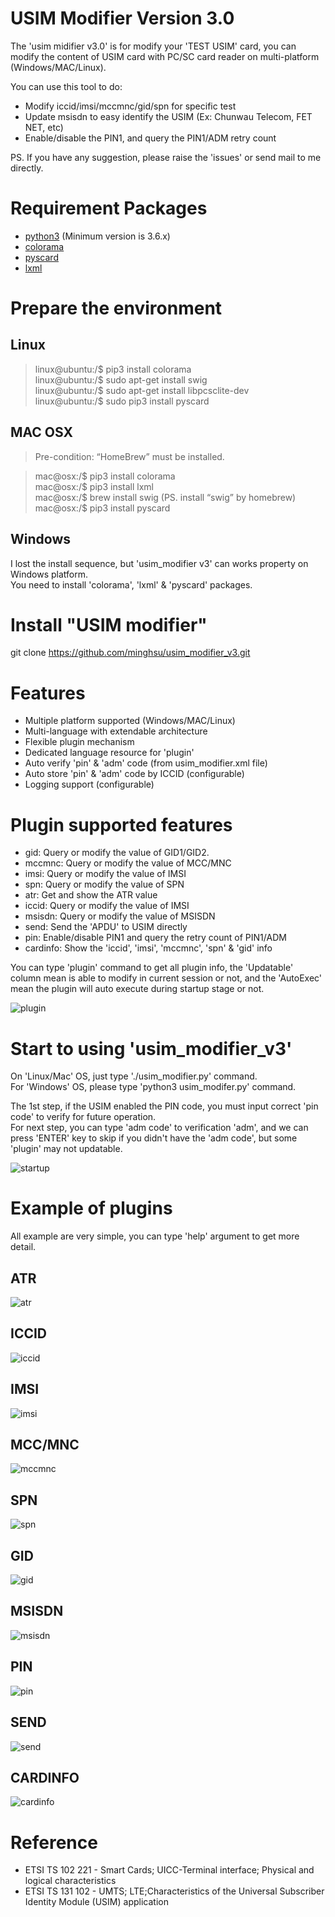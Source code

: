 # USIM Modifier Version 3.0

The 'usim midifier v3.0' is for modify your 'TEST USIM' card, you can modify the content of USIM card with PC/SC card reader on multi-platform (Windows/MAC/Linux).  
  
You can use this tool to do:
- Modify iccid/imsi/mccmnc/gid/spn for specific test
- Update msisdn to easy identify the USIM (Ex: Chunwau Telecom, FET NET, etc)
- Enable/disable the PIN1, and query the PIN1/ADM retry count

PS. If you have any suggestion, please raise the 'issues' or send mail to me directly.

# Requirement Packages

- [python3](https://www.python.org/) (Minimum version is 3.6.x) 
- [colorama](https://pypi.org/project/colorama/)
- [pyscard](https://pyscard.sourceforge.io/)  
- [lxml](https://lxml.de/)  

# Prepare the environment

## Linux
> linux@ubuntu:/$ pip3 install colorama  
> linux@ubuntu:/$ sudo apt-get install swig  
> linux@ubuntu:/$ sudo apt-get install libpcsclite-dev  
> linux@ubuntu:/$ sudo pip3 install pyscard

## MAC OSX
> Pre-condition: “HomeBrew” must be installed.  
  
> mac@osx:/$ pip3 install colorama  
> mac@osx:/$ pip3 install lxml  
> mac@osx:/$ brew install swig  (PS. install “swig” by homebrew)  
> mac@osx:/$ pip3 install pyscard  

## Windows

I lost the install sequence, but 'usim_modifier v3' can works property on Windows platform.  
You need to install 'colorama', 'lxml' & 'pyscard' packages.

# Install "USIM modifier"

git clone https://github.com/minghsu/usim_modifier_v3.git

# Features

- Multiple platform supported (Windows/MAC/Linux)
- Multi-language with extendable architecture
- Flexible plugin mechanism
- Dedicated language resource for 'plugin' 
- Auto verify 'pin' & 'adm' code (from usim_modifier.xml file)
- Auto store 'pin' & 'adm' code by ICCID (configurable)
- Logging support (configurable)

# Plugin supported features

- gid: Query or modify the value of GID1/GID2.
- mccmnc: Query or modify the value of MCC/MNC
- imsi: Query or modify the value of IMSI
- spn: Query or modify the value of SPN
- atr: Get and show the ATR value
- iccid: Query or modify the value of IMSI
- msisdn: Query or modify the value of MSISDN
- send: Send the 'APDU' to USIM directly
- pin: Enable/disable PIN1 and query the retry count of PIN1/ADM
- cardinfo: Show the 'iccid', 'imsi', 'mccmnc', 'spn' & 'gid' info

You can type 'plugin' command to get all plugin info, the 'Updatable' column mean is able to modify in current session or not, and the 'AutoExec' mean the plugin will auto execute during startup stage or not.  

![plugin](https://github.com/minghsu/usim_modifier_v3/blob/master/docs/images/plugin.png)

# Start to using 'usim_modifier_v3'

On 'Linux/Mac' OS, just type './usim_modifier.py' command.  
For 'Windows' OS, please type 'python3 usim_modifer.py' command.

The 1st step, if the USIM enabled the PIN code, you must input correct 'pin code' to verify for future operation.  
For next step, you can type 'adm code' to verification 'adm', and we can press 'ENTER' key to skip if you didn't have the 'adm code', but some 'plugin' may not updatable.  

![startup](https://github.com/minghsu/usim_modifier_v3/blob/master/docs/images/startup.png)

# Example of plugins

All example are very simple, you can type 'help' argument to get more detail.

## ATR

![atr](https://github.com/minghsu/usim_modifier_v3/blob/master/docs/images/atr.png)

## ICCID

![iccid](https://github.com/minghsu/usim_modifier_v3/blob/master/docs/images/iccid.png)

## IMSI

![imsi](https://github.com/minghsu/usim_modifier_v3/blob/master/docs/images/imsi.png)

## MCC/MNC

![mccmnc](https://github.com/minghsu/usim_modifier_v3/blob/master/docs/images/mccmnc.png)

## SPN

![spn](https://github.com/minghsu/usim_modifier_v3/blob/master/docs/images/spn.png)

## GID

![gid](https://github.com/minghsu/usim_modifier_v3/blob/master/docs/images/gid.png)

## MSISDN

![msisdn](https://github.com/minghsu/usim_modifier_v3/blob/master/docs/images/msisdn.png)

## PIN

![pin](https://github.com/minghsu/usim_modifier_v3/blob/master/docs/images/pin.png)

## SEND

![send](https://github.com/minghsu/usim_modifier_v3/blob/master/docs/images/send.png)

## CARDINFO

![cardinfo](https://github.com/minghsu/usim_modifier_v3/blob/master/docs/images/cardinfo.png)

# Reference

- ETSI TS 102 221 - Smart Cards; UICC-Terminal interface; Physical and logical characteristics
- ETSI TS 131 102 - UMTS; LTE;Characteristics of the Universal Subscriber Identity Module (USIM) application
